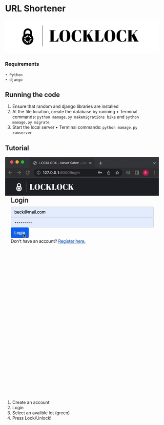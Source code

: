 
# URL Shortener
![header](header.jpg)

### Requirements 
    • Python
    • django

## Running the code
1. Ensure that random and django libraries are installed
2. At the file location, create the database by runining
    • Terminal commands: `python manage.py makemigrations bike` and `python manage.py migrate`
3. Start the local server
    • Terminal commands: `python mamage.py runserver`

## Tutorial
![tutorial](tutorial.gif)
1. Create an account
2. Login
3. Select an availble lot (green)
4. Press Lock/Unlock!
